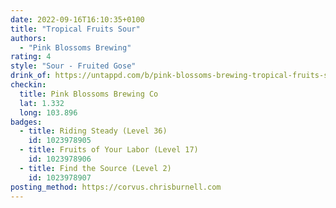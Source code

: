 ```yaml
---
date: 2022-09-16T16:10:35+0100
title: "Tropical Fruits Sour"
authors:
  - "Pink Blossoms Brewing"
rating: 4
style: "Sour - Fruited Gose"
drink_of: https://untappd.com/b/pink-blossoms-brewing-tropical-fruits-sour/4728046
checkin:
  title: Pink Blossoms Brewing Co
  lat: 1.332
  long: 103.896
badges:
  - title: Riding Steady (Level 36)
    id: 1023978905
  - title: Fruits of Your Labor (Level 17)
    id: 1023978906
  - title: Find the Source (Level 2)
    id: 1023978907
posting_method: https://corvus.chrisburnell.com
---
```

